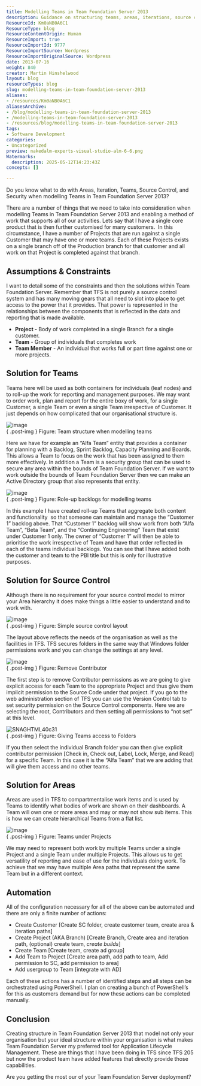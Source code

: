 ```yaml
---
title: Modelling Teams in Team Foundation Server 2013
description: Guidance on structuring teams, areas, iterations, source control, and security in Team Foundation Server 2013 to support project management and reporting needs.
ResourceId: Km0aNB0A6C1
ResourceType: blog
ResourceContentOrigin: Human
ResourceImport: true
ResourceImportId: 9777
ResourceImportSource: Wordpress
ResourceImportOriginalSource: Wordpress
date: 2013-07-16
weight: 840
creator: Martin Hinshelwood
layout: blog
resourceTypes: blog
slug: modelling-teams-in-team-foundation-server-2013
aliases:
- /resources/Km0aNB0A6C1
aliasesArchive:
- /blog/modelling-teams-in-team-foundation-server-2013
- /modelling-teams-in-team-foundation-server-2013
- /resources/blog/modelling-teams-in-team-foundation-server-2013
tags:
- Software Development
categories:
- Uncategorized
preview: nakedalm-experts-visual-studio-alm-6-6.png
Watermarks:
  description: 2025-05-12T14:23:43Z
concepts: []

---
```

Do you know what to do with Areas, Iteration, Teams, Source Control, and Security when modelling Teams in Team Foundation Server 2013?

There are a number of things that we need to take into consideration when modelling Teams in Team Foundation Server 2013 and enabling a method of work that supports all of our activities. Lets say that I have a single core product that is then further customised for many customers.  In this circumstance, I have a number of Projects that are run against a single Customer that may have one or more teams. Each of these Projects exists on a single branch off of the Production branch for that customer and all work on that Project is completed against that branch.

## Assumptions & Constraints

I want to detail some of the constraints and then the solutions within Team Foundation Server. Remember that TFS is not purely a source control system and has many moving gears that all need to slot into place to get access to the power that it provides. That power is represented in the relationships between the components that is reflected in the data and reporting that is made available.

- **Project -** Body of work completed in a single Branch for a single customer.
- **Team** - Group of individuals that completes work
- **Team Member** - An individual that works full or part time against one or more projects.

## Solution for Teams

Teams here will be used as both containers for individuals (leaf nodes) and to roll-up the work for reporting and management purposes. We may want to order work, plan and report for the entire boxy of work, for a single Customer, a single Team or even a single Team irrespective of Customer. It just depends on how complicated that our organisational structure is.

![image](images/image25-1-1.png "image")  
{ .post-img }
Figure: Team structure when modelling teams

Here we have for example an “Alfa Team” entity that provides a container for planning with a Backlog, Sprint Backlog, Capacity Planning and Boards. This allows a Team to focus on the work that has been assigned to them more effectively. In addition a Team is a security group that can be used to secure any area within the bounds of Team Foundation Server. If we want to work outside the bounds of Team Foundation Server then we can make an Active Directory group that also represents that entity.

![image](images/image30-4-4.png "image")  
{ .post-img }
Figure: Role-up backlogs for modelling teams

In this example I have created roll-up Teams that aggregate both content and functionality  so that someone can maintain and manage the “Customer 1” backlog above. That “Customer 1” backlog will show work from both “Alfa Team”, “Beta Team”, and the “Continuing Engineering” Team that exist under Customer 1 only. The owner of “Customer 1” will then be able to prioritise the work irrespective of Team and have that order reflected in each of the teams individual backlogs. You can see that I have added both the customer and team to the PBI title but this is only for illustrative purposes.

## Solution for Source Control

Although there is no requirement for your source control model to mirror your Area hierarchy it does make things a little easier to understand and to work with.

![image](images/image27-2-2.png "image")  
{ .post-img }
Figure: Simple source control layout

The layout above reflects the needs of the organisation as well as the facilities in TFS. TFS secures folders in the same way that Windows folder permissions work and you can change the settings at any level.

![image](images/image31-5-5.png "image")  
{ .post-img }
Figure: Remove Contributor

The first step is to remove Contributor permissions as we are going to give explicit access for each Team to the appropriate Project and thus give them implicit permission to the Source Code under that project. If you go to the web administration section of TFS you can use the Version Control tab to set security permission on the Source Control components. Here we are selecting the root, Contributors and then setting all permissions to “not set” at this level.

![SNAGHTML40c31](images/SNAGHTML40c31-7-7.png "SNAGHTML40c31")  
{ .post-img }
Figure: Giving Teams access to Folders

If you then select the individual Branch folder you can then give explicit contributor permission \[Check in, Check out, Label, Lock, Merge, and Read\] for a specific Team. In this case it is the “Alfa Team” that we are adding that will give them access and no other teams.

## Solution for Areas

Areas are used in TFS to compartmentalise work items and is used by Teams to identify what bodies of work are shown on their dashboards. A Team will own one or more areas and may or may not show sub items. This is how we can create hierarchical Teams from a flat list.

![image](images/image29-3-3.png "image")  
{ .post-img }
Figure: Teams under Projects

We may need to represent both work by multiple Teams under a single Project and a single Team under multiple Projects. This allows us to get versatility of reporting and ease of use for the individuals doing work. To achieve that we may have multiple Area paths that represent the same Team but in a different context.

## Automation

All of the configuration necessary for all of the above can be automated and there are only a finite number of actions:

- Create Customer \[Create SC folder, create customer team, create area & iteration paths\]
- Create Project (AKA Branch) \[Create Branch, Create area and iteration path, (optional) create team, _create builds_\]
- Create Team \[Create team, create ad group\]
- Add Team to Project \[Create area path, add path to team, Add permission to SC, add permission to area\]
- Add usergroup to Team \[integrate with AD\]

Each of these actions has a number of identified steps and all steps can be orchestrated using PowerShell. I plan on creating a bunch of PowerShell’s for this as customers demand but for now these actions can be completed manually.

## Conclusion

Creating structure in Team Foundation Server 2013 that model not only your organisation but your ideal structure within your organisation is what makes Team Foundation Server my preferred tool for Application Lifecycle Management. These are things that I have been doing in TFS since TFS 205 but now the product team have added features that directly provide those capabilities.

Are you getting the most our of your Team Foundation Server deployment?
